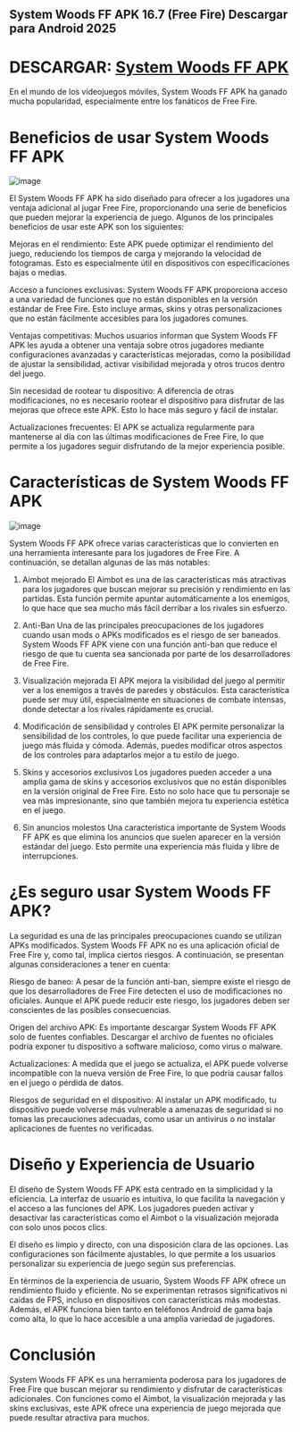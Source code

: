 ## System Woods FF APK 16.7 (Free Fire) Descargar para Android 2025

# DESCARGAR: [System Woods FF APK](https://bom.so/5HiUy4)

En el mundo de los videojuegos móviles, System Woods FF APK ha ganado mucha popularidad, especialmente entre los fanáticos de Free Fire. 

# Beneficios de usar System Woods FF APK

![image](https://github.com/user-attachments/assets/afdcd18d-f227-4dd1-9de5-2431d0ceed3b)

El System Woods FF APK ha sido diseñado para ofrecer a los jugadores una ventaja adicional al jugar Free Fire, proporcionando una serie de beneficios que pueden mejorar la experiencia de juego. Algunos de los principales beneficios de usar este APK son los siguientes:

Mejoras en el rendimiento: Este APK puede optimizar el rendimiento del juego, reduciendo los tiempos de carga y mejorando la velocidad de fotogramas. Esto es especialmente útil en dispositivos con especificaciones bajas o medias.

Acceso a funciones exclusivas: System Woods FF APK proporciona acceso a una variedad de funciones que no están disponibles en la versión estándar de Free Fire. Esto incluye armas, skins y otras personalizaciones que no están fácilmente accesibles para los jugadores comunes.

Ventajas competitivas: Muchos usuarios informan que System Woods FF APK les ayuda a obtener una ventaja sobre otros jugadores mediante configuraciones avanzadas y características mejoradas, como la posibilidad de ajustar la sensibilidad, activar visibilidad mejorada y otros trucos dentro del juego.

Sin necesidad de rootear tu dispositivo: A diferencia de otras modificaciones, no es necesario rootear el dispositivo para disfrutar de las mejoras que ofrece este APK. Esto lo hace más seguro y fácil de instalar.

Actualizaciones frecuentes: El APK se actualiza regularmente para mantenerse al día con las últimas modificaciones de Free Fire, lo que permite a los jugadores seguir disfrutando de la mejor experiencia posible.

# Características de System Woods FF APK

![image](https://github.com/user-attachments/assets/469526b4-3248-4b56-b57b-a4f96f1346f9)

System Woods FF APK ofrece varias características que lo convierten en una herramienta interesante para los jugadores de Free Fire. A continuación, se detallan algunas de las más notables:

1. Aimbot mejorado
El Aimbot es una de las características más atractivas para los jugadores que buscan mejorar su precisión y rendimiento en las partidas. Esta función permite apuntar automáticamente a los enemigos, lo que hace que sea mucho más fácil derribar a los rivales sin esfuerzo.

2. Anti-Ban
Una de las principales preocupaciones de los jugadores cuando usan mods o APKs modificados es el riesgo de ser baneados. System Woods FF APK viene con una función anti-ban que reduce el riesgo de que tu cuenta sea sancionada por parte de los desarrolladores de Free Fire.

3. Visualización mejorada
El APK mejora la visibilidad del juego al permitir ver a los enemigos a través de paredes y obstáculos. Esta característica puede ser muy útil, especialmente en situaciones de combate intensas, donde detectar a los rivales rápidamente es crucial.

4. Modificación de sensibilidad y controles
El APK permite personalizar la sensibilidad de los controles, lo que puede facilitar una experiencia de juego más fluida y cómoda. Además, puedes modificar otros aspectos de los controles para adaptarlos mejor a tu estilo de juego.

5. Skins y accesorios exclusivos
Los jugadores pueden acceder a una amplia gama de skins y accesorios exclusivos que no están disponibles en la versión original de Free Fire. Esto no solo hace que tu personaje se vea más impresionante, sino que también mejora tu experiencia estética en el juego.

6. Sin anuncios molestos
Una característica importante de System Woods FF APK es que elimina los anuncios que suelen aparecer en la versión estándar del juego. Esto permite una experiencia más fluida y libre de interrupciones.

# ¿Es seguro usar System Woods FF APK?
La seguridad es una de las principales preocupaciones cuando se utilizan APKs modificados. System Woods FF APK no es una aplicación oficial de Free Fire y, como tal, implica ciertos riesgos. A continuación, se presentan algunas consideraciones a tener en cuenta:

Riesgo de baneo: A pesar de la función anti-ban, siempre existe el riesgo de que los desarrolladores de Free Fire detecten el uso de modificaciones no oficiales. Aunque el APK puede reducir este riesgo, los jugadores deben ser conscientes de las posibles consecuencias.

Origen del archivo APK: Es importante descargar System Woods FF APK solo de fuentes confiables. Descargar el archivo de fuentes no oficiales podría exponer tu dispositivo a software malicioso, como virus o malware.

Actualizaciones: A medida que el juego se actualiza, el APK puede volverse incompatible con la nueva versión de Free Fire, lo que podría causar fallos en el juego o pérdida de datos.

Riesgos de seguridad en el dispositivo: Al instalar un APK modificado, tu dispositivo puede volverse más vulnerable a amenazas de seguridad si no tomas las precauciones adecuadas, como usar un antivirus o no instalar aplicaciones de fuentes no verificadas.

# Diseño y Experiencia de Usuario
El diseño de System Woods FF APK está centrado en la simplicidad y la eficiencia. La interfaz de usuario es intuitiva, lo que facilita la navegación y el acceso a las funciones del APK. Los jugadores pueden activar y desactivar las características como el Aimbot o la visualización mejorada con solo unos pocos clics.

El diseño es limpio y directo, con una disposición clara de las opciones. Las configuraciones son fácilmente ajustables, lo que permite a los usuarios personalizar su experiencia de juego según sus preferencias.

En términos de la experiencia de usuario, System Woods FF APK ofrece un rendimiento fluido y eficiente. No se experimentan retrasos significativos ni caídas de FPS, incluso en dispositivos con características más modestas. Además, el APK funciona bien tanto en teléfonos Android de gama baja como alta, lo que lo hace accesible a una amplia variedad de jugadores.

# Conclusión
System Woods FF APK es una herramienta poderosa para los jugadores de Free Fire que buscan mejorar su rendimiento y disfrutar de características adicionales. Con funciones como el Aimbot, la visualización mejorada y las skins exclusivas, este APK ofrece una experiencia de juego mejorada que puede resultar atractiva para muchos. 
